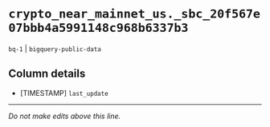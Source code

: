 # `crypto_near_mainnet_us._sbc_20f567e07bbb4a5991148c968b6337b3`
`bq-1` | `bigquery-public-data`

## Column details
* [TIMESTAMP] `last_update`

-------------------------------------------------------------------------------
*Do not make edits above this line.*

